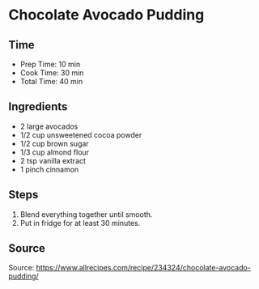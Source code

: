 # Chocolate Avocado Pudding

## Time

- Prep Time: 10 min
- Cook Time: 30 min
- Total Time: 40 min

## Ingredients

- 2 large avocados
- 1/2 cup unsweetened cocoa powder
- 1/2 cup brown sugar
- 1/3 cup almond flour
- 2 tsp vanilla extract
- 1 pinch cinnamon

## Steps

1. Blend everything together until smooth.
2. Put in fridge for at least 30 minutes.

## Source

Source: <https://www.allrecipes.com/recipe/234324/chocolate-avocado-pudding/>
